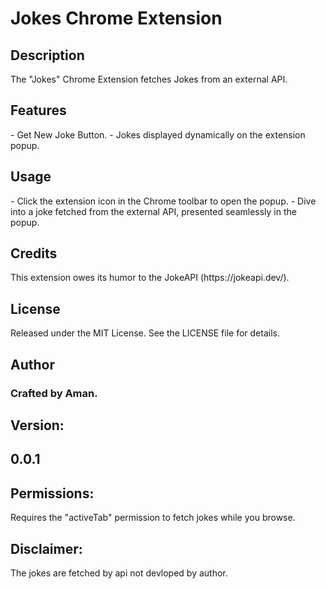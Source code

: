 <h1>Jokes Chrome Extension</h1>

<h2>Description</h2>
The "Jokes" Chrome Extension fetches Jokes from an external API.

<h2>Features</h2>
- Get New Joke Button.
- Jokes displayed dynamically on the extension popup.

<h2>Usage</h2>
- Click the extension icon in the Chrome toolbar to open the popup.
- Dive into a joke fetched from the external API, presented seamlessly in the popup.

<h2>Credits</h2>
This extension owes its humor to the JokeAPI (https://jokeapi.dev/).

<h2>License</h2>
Released under the MIT License. See the LICENSE file for details.

<h2>Author</h2>
<h3>Crafted by Aman.</h3>

<h2>Version:</h2>
<h2>0.0.1</h2>

<h2>Permissions:</h2>
Requires the "activeTab" permission to fetch jokes while you browse.

<h2>Disclaimer:</h2>
The jokes are fetched by api not devloped by author.
